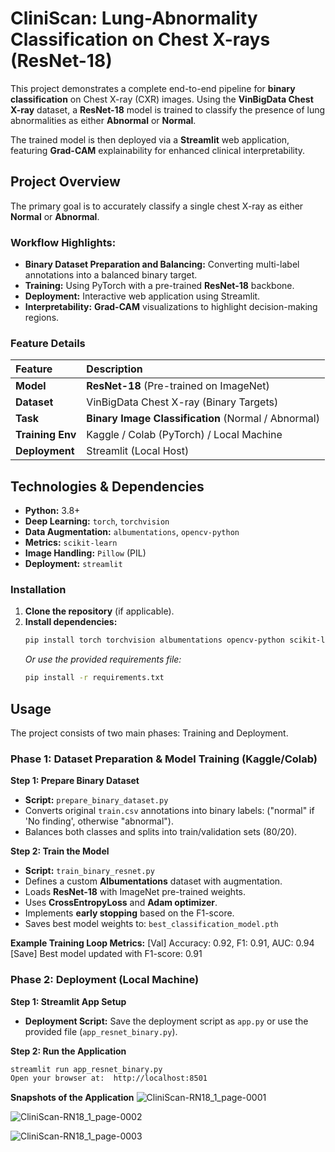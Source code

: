 # CliniScan: Lung-Abnormality Classification on Chest X-rays (ResNet-18) 

This project demonstrates a complete end-to-end pipeline for **binary classification** on Chest X-ray (CXR) images. Using the **VinBigData Chest X-ray** dataset, a **ResNet-18** model is trained to classify the presence of lung abnormalities as either **Abnormal** or **Normal**.

The trained model is then deployed via a **Streamlit** web application, featuring **Grad-CAM** explainability for enhanced clinical interpretability.



##  Project Overview

The primary goal is to accurately classify a single chest X-ray as either **Normal** or **Abnormal**.

### Workflow Highlights:
* **Binary Dataset Preparation and Balancing:** Converting multi-label annotations into a balanced binary target.
* **Training:** Using PyTorch with a pre-trained **ResNet-18** backbone.
* **Deployment:** Interactive web application using Streamlit.
* **Interpretability:** **Grad-CAM** visualizations to highlight decision-making regions.

###  Feature Details

| Feature | Description |
| :--- | :--- |
| **Model** | **ResNet-18** (Pre-trained on ImageNet) |
| **Dataset** | VinBigData Chest X-ray (Binary Targets) |
| **Task** | **Binary Image Classification** (Normal / Abnormal) |
| **Training Env** | Kaggle / Colab (PyTorch) / Local Machine|
| **Deployment** | Streamlit (Local Host) |




##  Technologies & Dependencies

* **Python:** $3.8+$
* **Deep Learning:** `torch`, `torchvision`
* **Data Augmentation:** `albumentations`, `opencv-python`
* **Metrics:** `scikit-learn`
* **Image Handling:** `Pillow` (PIL)
* **Deployment:** `streamlit`

### Installation

1.  **Clone the repository** (if applicable).
2.  **Install dependencies:**
    ```bash
    pip install torch torchvision albumentations opencv-python scikit-learn pillow streamlit
    ```
    *Or use the provided requirements file:*
    ```bash
    pip install -r requirements.txt
    ```



##  Usage

The project consists of two main phases: Training and Deployment.

### Phase 1: Dataset Preparation & Model Training (Kaggle/Colab)

**Step 1: Prepare Binary Dataset**
* **Script:** `prepare_binary_dataset.py`
* Converts original `train.csv` annotations into binary labels: ("normal" if 'No finding', otherwise "abnormal").
* Balances both classes and splits into train/validation sets ($80/20$).

**Step 2: Train the Model**
* **Script:** `train_binary_resnet.py`
* Defines a custom **Albumentations** dataset with augmentation.
* Loads **ResNet-18** with ImageNet pre-trained weights.
* Uses **CrossEntropyLoss** and **Adam optimizer**.
* Implements **early stopping** based on the $\text{F1-score}$.
* Saves best model weights to: `best_classification_model.pth`

**Example Training Loop Metrics:**
[Val] Accuracy: 0.92, F1: 0.91, AUC: 0.94
[Save] Best model updated with F1-score: 0.91

### Phase 2: Deployment (Local Machine)

**Step 1: Streamlit App Setup**

* **Deployment Script:** Save the deployment script as `app.py` or use the provided file (`app_resnet_binary.py`).

**Step 2: Run the Application**
```bash
streamlit run app_resnet_binary.py
Open your browser at:  http://localhost:8501
```



**Snapshots of the Application**
![CliniScan-RN18_1_page-0001](https://github.com/user-attachments/assets/b1e291c8-62d3-49d5-bf6b-d92c9a5e5393)

![CliniScan-RN18_1_page-0002](https://github.com/user-attachments/assets/17cdf3b9-e299-4810-8489-e8ef03e3a70f)

![CliniScan-RN18_1_page-0003](https://github.com/user-attachments/assets/c90f5f80-9132-4596-b95d-3c02b2a4dcc3)








